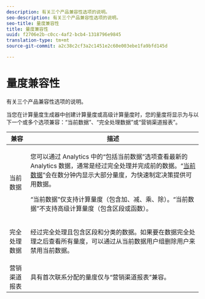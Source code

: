 ```yaml
---
description: 有关三个产品兼容性选项的说明。
seo-description: 有关三个产品兼容性选项的说明。
seo-title: 量度兼容性
title: 量度兼容性
uuid: f2706e2b-c0cc-4af2-bcb4-1318796e9845
translation-type: tm+mt
source-git-commit: a2c38c2cf3a2c1451e2c60e003ebe1fa9bfd145d

---
```



# 量度兼容性

有关三个产品兼容性选项的说明。

当您在计算量度生成器中创建计算量度或高级计算量度时，您的量度将显示为与以下一个或多个选项兼容：“当前数据”、“完全处理数据”或“营销渠道报表”。

<table id="table_DF7F6D55467B4B76AC34026465D44F7A"> 
 <thead> 
  <tr> 
   <th colname="col1" class="entry"> 兼容 </th> 
   <th colname="col2" class="entry"> 描述 </th> 
  </tr>
 </thead>
 <tbody> 
  <tr> 
   <td colname="col1"> 当前数据 </td> 
   <td colname="col2"> <p>您可以通过 Analytics 中的“包括当前数据”选项查看最新的 Analytics 数据，通常是经过完全处理并完成前的数据。“<a href="https://marketing.adobe.com/resources/help/en_US/reference/data_latency.html" format="https" scope="external">当前数据</a>”会在数分钟内显示大部分量度，为快速制定决策提供可用数据。 </p> <p>“当前数据”仅支持计算量度（包含加、减、乘、除）。“当前数据”不支持高级计算量度（包含区段或函数）。 </p> </td> 
  </tr> 
  <tr> 
   <td colname="col1"> 完全处理数据 </td> 
   <td colname="col2"> <p>经过完全处理且包含区段和分类的数据。如果要在数据完全处理之后查看所有量度，可以通过从当前数据用户组删除用户来禁用当前数据。 </p> </td> 
  </tr> 
  <tr> 
   <td colname="col1"> 营销渠道报表 </td> 
   <td colname="col2"> <p>具有首次联系分配的量度仅与“营销渠道报表”兼容。 </p> </td> 
  </tr> 
 </tbody> 
</table>

